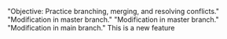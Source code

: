 "Objective: Practice branching, merging, and resolving conflicts." 
"Modification in master branch." 
"Modification in master branch." 
"Modification in main branch." 
This is a new feature